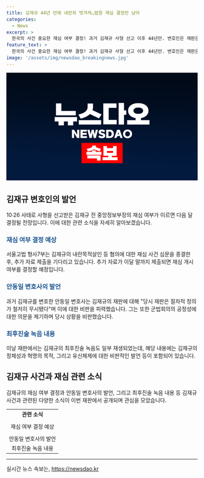 ```yaml
---
title: 김재규 44년 만에 내란죄 벗겨져…법원 재심 결정만 남아
categories:
  - News
excerpt: >
  한국의 사건 중요한 재심 여부 결정! 과거 김재규 사형 선고 이후 44년만. 변호인은 재판은 개판이라며 비판. 군법회의 정의 무시, 절차적 오류 지적. 김재규의 최후 진술 녹음도 공개. 추가 자료 제출 후 재심 결정 예정.
feature_text: >
  한국의 사건 중요한 재심 여부 결정! 과거 김재규 사형 선고 이후 44년만. 변호인은 재판은 개판이라며 비판. 군법회의 정의 무시, 절차적 오류 지적. 김재규의 최후 진술 녹음도 공개. 추가 자료 제출 후 재심 결정 예정.
image: '/assets/img/newsdao_breakingnews.jpg'
---
```


<p><img src="/assets/img/newsdao_breakingnews.jpg" alt="implanttips 속보" /></p>

<h2 data-ke-size="size26">김재규 변호인의 발언</h2>

<p data-ke-size="size16">10·26 사태로 사형을 선고받은 김재규 전 중앙정보부장의 재심 여부가 이르면 다음 달 결정될 전망입니다. 이에 대한 관련 소식을 자세히 알아보겠습니다.</p>

<h3><b><span style="color: #1a5490;">재심 여부 결정 예상</span></b></h3>

<p data-ke-size="size16">서울고법 형사7부는 김재규의 내란목적살인 등 혐의에 대한 재심 사건 심문을 종결한 후, 추가 자료 제출을 기다리고 있습니다. 추가 자료가 이달 말까지 제출되면 재심 개시 여부를 결정할 예정입니다.</p>

<h3><b><span style="color: #1a5490;">안동일 변호사의 발언</span></b></h3>

<p data-ke-size="size16">과거 김재규를 변호한 안동일 변호사는 김재규의 재판에 대해 "당시 재판은 절차적 정의가 철저히 무시됐다"며 이에 대한 비판을 피력했습니다. 그는 또한 군법회의의 공정성에 대한 의문을 제기하며 당시 상황을 비판했습니다.</p>

<h3><b><span style="color: #1a5490;">최후진술 녹음 내용</span></b></h3>

<p data-ke-size="size16">이날 재판에서는 김재규의 최후진술 녹음도 일부 재생되었는데, 해당 내용에는 김재규의 정체성과 혁명의 목적, 그리고 유신체제에 대한 비판적인 발언 등이 포함되어 있습니다.</p>

<h2 data-ke-size="size26">김재규 사건과 재심 관련 소식</h2>

<p data-ke-size="size16">김재규의 재심 여부 결정과 안동일 변호사의 발언, 그리고 최후진술 녹음 내용 등 김재규 사건과 관련된 다양한 소식이 이번 재판에서 공개되며 관심을 모았습니다.</p>

<table>
    <tbody>
        <tr>
            <td style="text-align: center; height: 17px;"><b>관련 소식</b></td>
        </tr>
        <tr>
            <td style="text-align: center; height: 34px;">재심 여부 결정 예상</td>
        </tr>
        <tr>
            <td style="text-align: center; height: 17px;">안동일 변호사의 발언</td>
        </tr>
        <tr>
            <td style="text-align: center; height: 17px;">최후진술 녹음 내용</td>
        </tr>
    </tbody>
</table>

<p><hr></p>
실시간 뉴스 속보는, <a href="https://newsdao.kr" rel="dofollow">https://newsdao.kr</a>


